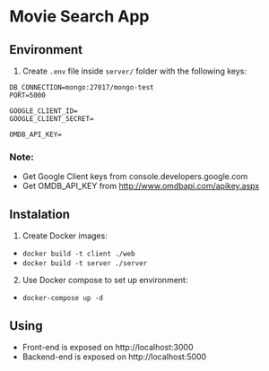 # Movie Search App

## Environment

1. Create `.env` file inside `server/` folder with the following keys:

```
DB_CONNECTION=mongo:27017/mongo-test
PORT=5000

GOOGLE_CLIENT_ID=
GOOGLE_CLIENT_SECRET=

OMDB_API_KEY=
```

### Note:

- Get Google Client keys from console.developers.google.com
- Get OMDB_API_KEY from http://www.omdbapi.com/apikey.aspx

## Instalation

1. Create Docker images:

- `docker build -t client ./web`
- `docker build -t server ./server`

2. Use Docker compose to set up environment:

- `docker-compose up -d`

## Using

- Front-end is exposed on http://localhost:3000
- Backend-end is exposed on http://localhost:5000

